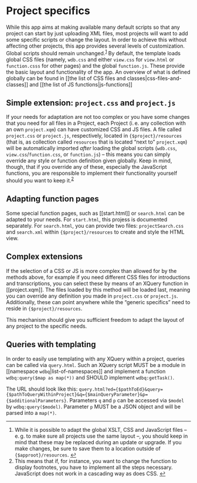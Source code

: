 # Project specifics
While this app aims at making available many default scripts so that any project can start by just uploading XML files, most projects will want to add some specific scripts or change the layout.
In order to achieve this without affecting other projects, this app provides several levels of customization.
Global scripts should remain unchanged.<sup id="a1">[1](#f1)</sup>
By default, the template loads global CSS files (namely, `wdb.css` and either `view.css` for `view.html` or
`function.csss` for other pages) and the global `function.js`.
These provide the basic layout and functionality of the app. An overview of what is defined globally can be found in [[the list of CSS files and classes|css-files-and-classes]] and [[the list of JS functions|js-functions]]

## Simple extension: `project.css` and `project.js`
If your needs for adaptation are not too complex or you have some changes that you need for all files in a Project, each
Project (i. e. any collection with an own `project.xqm`) can have customized CSS and JS files. A file called
`project.css` or `project.js`, respectively, located in `{$project}/resources` (that is, as collection called
`resources` that is located “next to” `project.xqm`) will be automatically imported _after_ loading the
global scripts (`wdb.css`, `view.css`/`function.css`, or `function.js`) – this means you can simply override any style
or function definition given globally. Keep in mind, though, that if you override any of these, especially the
JavaScript functions, you are responsible to implement their functionality yourself should you want to keep
it.<sup id="a2">[2](#f2)</sup>

## Adapting function pages
Some special function pages, such as [[start.html]] or `search.html` can be adapted to your needs. For `start.html`,
this projess is documented separately. For `search.html`, you can provide two files: `projectSearch.css` and
`search.xml` within `{$project}/resources` to create and style the HTML view.

## Complex extensions
If the selection of a CSS or JS is more complex than allowed for by the methods above, for example if you need different
CSS files for introductions and transcriptions, you can select these by means of an XQuery function in [[project.xqm]].
The files loaded by this method will be loaded last, meaning you can override any definition you made in `project.css`
or `project.js`. Additionally, these can point anywhere while the “generic specifics” need to reside in
`{$project}/resources`.

This mechanism should give you sufficient freedom to adapt the layout of any project to the specific needs.

## Queries with templating
In order to easily use templating with any XQuery within a project, queries can be called via `query.html`. Such an
XQuery script MUST be a module in [[namespace `wdbq`|list-of-namespaces]] and implement a function
`wdbq:query($map as map(*))` and SHOULD implement `wdbq:getTask()`.

The URL should look like this: `query.html?ed={$pathToEd}&query={$pathToQueryWithinProject}&q={$mainQueryParameter}&p={$additionalParameters}`.
Parameters `q` and `p` can be accessed via `$model` by `wdbq:query($model)`. Parameter `p` MUST be a JSON object and
will be parsed into a `map(*)`. 

---

1. <a id="f1" />While it is possible to adapt the global XSLT, CSS and JavaScript files – e. g. to make sure all
projects use the same layout –, you should keep in mind that these may be replaced during an update or upgrade. If you
make changes, be sure to save them to a location outside of `{$approot}/resources`. [↩](#a1)
1. <a id="f2" />This means that if, for instance, you want to change the function to display footnotes, you have to
implement all the steps necessary. JavaScript does not work in a cascading way as does CSS. [↩](#a2)
